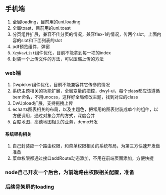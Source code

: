 ## 手机端

1. 全局loading，目前用的uni.loading
2. 全局toast，目前用的uni.toast
3. 分页组件扩展，兼容不传分页的情况，兼容flex-1的情况，传两个slot，上面内容的slot和下面列表的slot
4. pdf预览组件，弹窗
5. `XzyNavList`组件优化，目前不能拿到每一项的index
6. 封装一个上传文件的方法，可以压缩上传的方法

### web端

1. Dwpicker组件优化，目前不能兼容其它传参的情况 
2. 系统主题相关的功能扩展，全局变量的把控，dwyl-ui，每个class都应该遵循bem命名，不用unocss，这样好全局修改主题，找到对应的class
3. DwUpload扩展，支持拖拽上传
4. echarts图表相关的布局，以及主题色，把常用的图表封装成单个的组件，以方便调用，通过对象合并的方式，深度合并
5. 百度地图，高德地图相关的业务，demo开发


#### 系统架构相关
1. 自己封装应一个路由权限，和菜单权限相关的系统布局，为第三方快速开发做准备
2. 菜单权限都通过接口addRoute动态添加，不用在前端页面添加，方便快捷

### node自己开发一个后台，为前端路由权限相关配置，准备



### 后续骨架屏的loading

